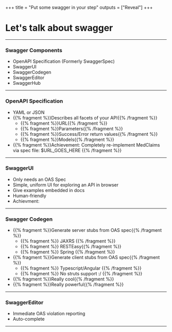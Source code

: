 +++
title = "Put some swagger in your step"
outputs = ["Reveal"]
+++
# Let's talk about swagger

---
### Swagger Components
- OpenAPI Specification (Formerly SwaggerSpec)
- SwaggerUI
- SwaggerCodegen
- SwaggerEditor
- SwaggerHub

---
### OpenAPI Specification
- YAML or JSON
- {{% fragment %}}Describes all facets of your API{{% /fragment %}}
    - {{% fragment %}}URL{{% /fragment %}}
    - {{% fragment %}}Parameters{{% /fragment %}}
    - {{% fragment %}}Success/Error return values{{% /fragment %}}
    - {{% fragment %}}Models{{% /fragment %}}
- {{% fragment %}}Achievement: Completely re-implement MedClaims via spec file: $URL_GOES_HERE {{% /fragment %}}
    
---
### SwaggerUI
- Only needs an OAS Spec
- Simple, uniform UI for exploring an API in browser
- Give examples embedded in docs
- Human-friendly
- Achievment: 

---
### Swagger Codegen
- {{% fragment %}}Generate server stubs from OAS spec{{% /fragment %}}
    - {{% fragment %}} JAXRS {{% /fragment %}}
    - {{% fragment %}} RESTEasy{{% /fragment %}}
    - {{% fragment %}} Spring {{% /fragment %}}
- {{% fragment %}}Generate client stubs from OAS spec{{% /fragment %}}
    - {{% fragment %}} Typescript/Angular {{% /fragment %}}
    - {{% fragment %}} No struts support :/ {{% /fragment %}}
- {{% fragment %}}Really cool{{% /fragment %}}
- {{% fragment %}}Really powerful{{% /fragment %}}


---
### SwaggerEditor
- Immediate OAS violation reporting
- Auto-complete

---
###

